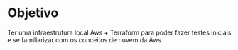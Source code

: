 # Objetivo
Ter uma infraestrutura local Aws + Terraform para poder fazer testes iniciais e se familiarizar com os conceitos de nuvem da Aws.